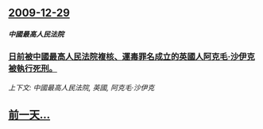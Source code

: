 ## [2009-12-29](/news/2009/12/29/index.md)

##### 中國最高人民法院
### [日前被中國最高人民法院複核、運毒罪名成立的英國人阿克毛·沙伊克被執行死刑。](/news/2009/12/29/日前被中國最高人民法院複核-運毒罪名成立的英國人阿克毛-沙伊克被執行死刑.md)
_上下文: 中國最高人民法院, 英國, 阿克毛·沙伊克_

## [前一天...](/news/2009/12/27/index.md)

